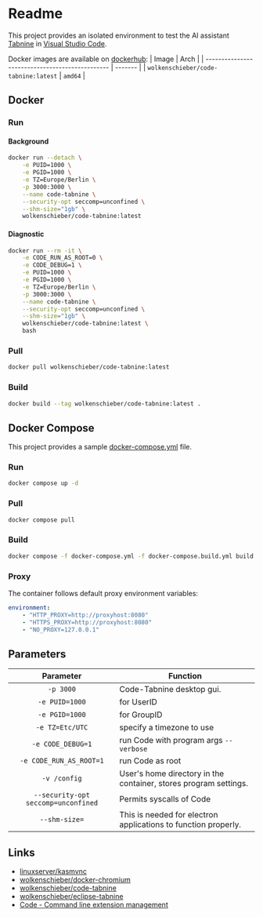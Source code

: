 # Readme

This project provides an isolated environment to test the AI assistant [Tabnine](https://www.tabnine.com/) in [Visual Studio Code](https://code.visualstudio.com/). 

Docker images are available on [dockerhub](https://hub.docker.com/r/wolkenschieber/code-tabnine):
| Image                                           | Arch    |
| ----------------------------------------------- | ------- |
| `wolkenschieber/code-tabnine:latest`         | `amd64` |

## Docker

### Run 

#### Background

```sh
docker run --detach \
    -e PUID=1000 \
    -e PGID=1000 \
    -e TZ=Europe/Berlin \
    -p 3000:3000 \
    --name code-tabnine \
    --security-opt seccomp=unconfined \
    --shm-size="1gb" \
    wolkenschieber/code-tabnine:latest
```
#### Diagnostic

```sh
docker run --rm -it \
    -e CODE_RUN_AS_ROOT=0 \
    -e CODE_DEBUG=1 \
    -e PUID=1000 \
    -e PGID=1000 \
    -e TZ=Europe/Berlin \
    -p 3000:3000 \
    --name code-tabnine \
    --security-opt seccomp=unconfined \
    --shm-size="1gb" \
    wolkenschieber/code-tabnine:latest \
    bash
```
### Pull

```sh
docker pull wolkenschieber/code-tabnine:latest
```
### Build

```sh
docker build --tag wolkenschieber/code-tabnine:latest .
```

## Docker Compose

This project provides a sample [docker-compose.yml](https://github.com/wolkenschieber/code-tabnine/blob/master/docker-compose.yml) file.

### Run

```sh
docker compose up -d
```
### Pull

```sh
docker compose pull
```
### Build

```sh
docker compose -f docker-compose.yml -f docker-compose.build.yml build
```
### Proxy

The container follows default proxy environment variables:
```yaml
environment:
    - "HTTP_PROXY=http://proxyhost:8080"
    - "HTTPS_PROXY=http://proxyhost:8080"      
    - "NO_PROXY=127.0.0.1"
```
## Parameters

| Parameter | Function |
| :----: | --- |
| `-p 3000` | Code-Tabnine desktop gui. |
| `-e PUID=1000` | for UserID |
| `-e PGID=1000` | for GroupID |
| `-e TZ=Etc/UTC` | specify a timezone to use |
| `-e CODE_DEBUG=1` | run Code with program args `--verbose` |
| `-e CODE_RUN_AS_ROOT=1` | run Code as root |
| `-v /config` | User's home directory in the container, stores program settings. |
| `--security-opt seccomp=unconfined` | Permits syscalls of Code |
| `--shm-size=` | This is needed for electron applications to function properly. |

## Links

* [linuxserver/kasmvnc](https://github.com/linuxserver/docker-baseimage-kasmvnc)
* [wolkenschieber/docker-chromium](https://github.com/wolkenschieber/docker-chromium/tree/master)
* [wolkenschieber/code-tabnine](https://hub.docker.com/r/wolkenschieber/code-tabnine)
* [wolkenschieber/eclipse-tabnine](https://hub.docker.com/r/wolkenschieber/eclipse-tabnine)
* [Code - Command line extension management](https://code.visualstudio.com/docs/editor/extension-marketplace)